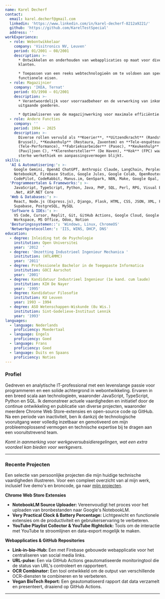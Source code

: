 ```yaml
---
name: Karel Decherf
contact:
  email: karel.decherf@gmail.com
  linkedin: 'https://www.linkedin.com/in/karel-decherf-8212a9221/'
  github: 'https://github.com/KarelTestSpecial'
  address: ''
workExperience:
  - role: Webontwikkelaar
    company: 'Visitronics NV, Leuven'
    period: 01/2001 – 08/2001
    description: >-
      * Ontwikkelen en onderhouden van webapplicaties op maat voor diverse
      klanten.  

      * Toepassen van een reeks webtechnologieën om te voldoen aan specifieke
      functionele eisen.
  - role: Magazijnier
    company: 'IKEA, Ternat'
    period: 03/1998 – 01/2001
    description: >-
      * Verantwoordelijk voor voorraadbeheer en de verwerking van inkomende en
      uitgaande goederen.  

      * Optimaliseren van de magazijnwerking voor maximale efficiëntie.
  - role: Andere Functies
    company: ''
    period: 1994 – 2025
    description: >-
      Diverse rollen vervuld als **Koerier**, **Uitzendkracht** (Randstad,
      Brussel), **Keukenhulp** (Restaura, Zaventem) en **Tele-enquêteur**
      (Tele-Performance), **Fabrieksarbeider** (Pasec), **Keukenhulp**
      (Paviljoen C), **Klerenhersteller** (De Haven), **Kok** (FPC) waaruit een
      sterke werkethiek en aanpassingsvermogen blijkt.  
skills:
  'AI & Automatisering:': >-
    Google Gemini, OpenAI ChatGPT, Anthropic Claude, LangChain, Perplexity,
    NotebookLM, Firebase Studio, Google Jules, Google Colab, OpenRouter,
    CodePilot, CodeRabbit, Manus.im, GenSpark, N8N, Make, Google Opal, Lindy  
  'Programmeertalen & Frameworks:': >-
    JavaScript, TypeScript, Python, Java, PHP, SQL, Perl, RPG, Visual Basic,
    .Net, ASP.NET Core  
  'Web & Databases:': >-
    React, Node.js (Express.js), Django, Flask, HTML, CSS, JSON, XML, Firebase,
    Supabase, PostgreSQL, MySQL  
  'Software & IDEs:': >-
    VS Code, Cursor, Replit, Git, GitHub Actions, Google Cloud, Google
    Workspace, MS Office, Odoo, Notion  
  'Besturingssystemen::': 'Windows, Linux, ChromeOS'
  'Netwerkprotocollen:': 'IIS, WINS, DHCP, DNS'
education:
  - degree: Inleiding tot de Psychologie
    institution: Open Universitei
    year: '2012  '
  - degree: 'Omzetting Industrieel Ingenieur Mechanica '
    institution: (HTL4MMC)
    year: '2011'
  - degree: Professionele Bachelor in de Toegepaste Informatica
    institution: GOCI Aarschot
    year: '2001'
  - degree: Kandidatuur Industrieel Ingenieur (1e kand. cum laude)
    institution: KIH De Nayer
    year: '1995'
  - degree: Kandidatuur Filosofie
    institution: KU Leuven
    year: 1993 – 1994
  - degree: ASO Wetenschappen-Wiskunde (8u Wis.)
    institution: Sint-Godelieve-Instituut Lennik
    year: '1993'
languages:
  - language: Nederlands
    proficiency: Moedertaal
  - language: Engels
    proficiency: Goed
  - language: Frans
    proficiency: Goed
  - language: Duits en Spaans
    proficiency: Noties
---
```

### **Profiel**

Gedreven en analytische IT-professional met een levenslange passie voor programmeren en een solide achtergrond in webontwikkeling. Ervaren in een breed scala aan technologieën, waaronder JavaScript, TypeScript, Python en SQL. Ik demonstreer actuele vaardigheden en initiatief door de continue ontwikkeling en publicatie van diverse projecten, waaronder meerdere Chrome Web Store-extensies en open-source code op GitHub. Na een periode van inactiviteit, ben ik dankzij de technologische vooruitgang weer volledig inzetbaar en gemotiveerd om mijn probleemoplossend vermogen en technische expertise bij te dragen aan een vooruitstrevend team.

*Komt in aanmerking voor werkgeversubsidieregelingen, wat een extra voordeel kan bieden voor werkgevers.*

---

### **Recente Projecten**

Een selectie van persoonlijke projecten die mijn huidige technische vaardigheden illustreren. Voor een compleet overzicht van al mijn werk, inclusief live demo's en broncode, ga naar [mijn projecten](#projects).

**Chrome Web Store Extensies**

* **NotebookLM Source Uploader:** Vereenvoudigt het proces voor het uploaden van bronbestanden naar Google's NotebookLM.  
* **Very Practical Clock & Battery Percentage:** Lichtgewicht en functionele extensies om de productiviteit en gebruikerservaring te verbeteren.  
* **YouTube Playlist Collector & YouTube Rightclick:** Tools om de interactie met YouTube te stroomlijnen en data-export mogelijk te maken.

**Webapplicaties & GitHub Repositories**

* **Link-in-bio-Hub:** Een met Firebase gebouwde webapplicatie voor het centraliseren van social media links.  
* **URL-pulse:** Een via GitHub Actions geautomatiseerde monitoringtool die de status van URL's controleert en rapporteert.  
* **OCR Combinator:** Een tool ontwikkeld om de output van verschillende OCR-diensten te combineren en te verbeteren.  
* **Vegan BioTech Report:** Een geautomatiseerd rapport dat data verzamelt en presenteert, draaiend op GitHub Actions.

---

